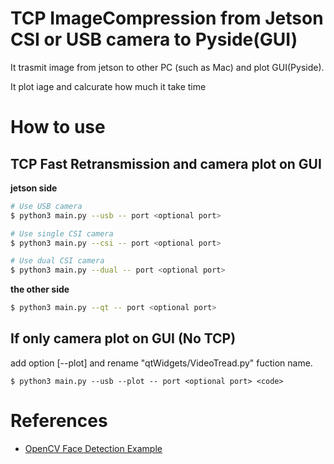 # TCP ImageCompression from Jetson CSI or USB camera to Pyside(GUI)

It trasmit image from jetson to other PC (such as Mac) and plot GUI(Pyside).

It plot iage and calcurate how much it take time



# How to use

## TCP Fast Retransmission and camera plot on GUI
<b>jetson side</b>
```sh
# Use USB camera
$ python3 main.py --usb -- port <optional port> 

# Use single CSI camera
$ python3 main.py --csi -- port <optional port> 

# Use dual CSI camera
$ python3 main.py --dual -- port <optional port> 
```

<b>the other side</b>
```sh
$ python3 main.py --qt -- port <optional port> 
```

## If only camera plot on GUI (No TCP)

add option [--plot] and rename "qtWidgets/VideoTread.py" fuction name.
```
$ python3 main.py --usb --plot -- port <optional port> <code>
```




# References
- [OpenCV Face Detection Example](https://doc.qt.io/qtforpython/examples/example_external__opencv.html)
